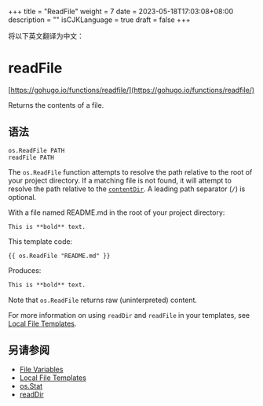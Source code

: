 +++
title = "ReadFile"
weight = 7
date = 2023-05-18T17:03:08+08:00
description = ""
isCJKLanguage = true
draft = false
+++

将以下英文翻译为中文：
# readFile

[https://gohugo.io/functions/readfile/](https://gohugo.io/functions/readfile/)

Returns the contents of a file.

## 语法

```
os.ReadFile PATH
readFile PATH
```

The `os.ReadFile` function attempts to resolve the path relative to the root of your project directory. If a matching file is not found, it will attempt to resolve the path relative to the [`contentDir`](https://gohugo.io/getting-started/configuration#contentdir). A leading path separator (`/`) is optional.

With a file named README.md in the root of your project directory:

```text
This is **bold** text.
```

This template code:

```go-html-template
{{ os.ReadFile "README.md" }}
```

Produces:

```html
This is **bold** text.
```

Note that `os.ReadFile` returns raw (uninterpreted) content.

For more information on using `readDir` and `readFile` in your templates, see [Local File Templates](https://gohugo.io/templates/files).

## 另请参阅

- [File Variables](https://gohugo.io/variables/files/)
- [Local File Templates](https://gohugo.io/templates/files/)
- [os.Stat](https://gohugo.io/functions/os.stat/)
- [readDir](https://gohugo.io/functions/readdir/)
